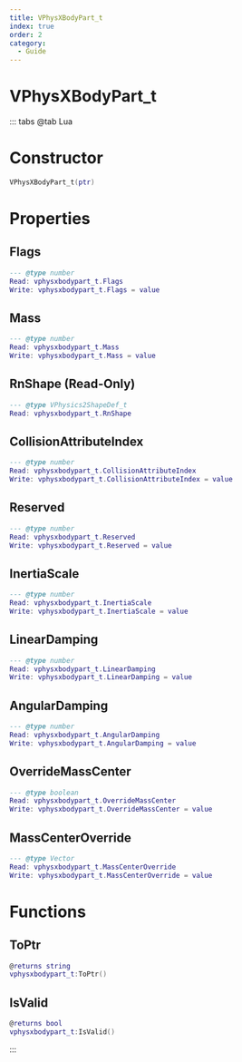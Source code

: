```yaml
---
title: VPhysXBodyPart_t
index: true
order: 2
category:
  - Guide
---
```


# VPhysXBodyPart_t

::: tabs
@tab Lua
# Constructor
```lua
VPhysXBodyPart_t(ptr)
```
# Properties
## Flags 
```lua
--- @type number
Read: vphysxbodypart_t.Flags
Write: vphysxbodypart_t.Flags = value
```
## Mass 
```lua
--- @type number
Read: vphysxbodypart_t.Mass
Write: vphysxbodypart_t.Mass = value
```
## RnShape (Read-Only)
```lua
--- @type VPhysics2ShapeDef_t
Read: vphysxbodypart_t.RnShape
```
## CollisionAttributeIndex 
```lua
--- @type number
Read: vphysxbodypart_t.CollisionAttributeIndex
Write: vphysxbodypart_t.CollisionAttributeIndex = value
```
## Reserved 
```lua
--- @type number
Read: vphysxbodypart_t.Reserved
Write: vphysxbodypart_t.Reserved = value
```
## InertiaScale 
```lua
--- @type number
Read: vphysxbodypart_t.InertiaScale
Write: vphysxbodypart_t.InertiaScale = value
```
## LinearDamping 
```lua
--- @type number
Read: vphysxbodypart_t.LinearDamping
Write: vphysxbodypart_t.LinearDamping = value
```
## AngularDamping 
```lua
--- @type number
Read: vphysxbodypart_t.AngularDamping
Write: vphysxbodypart_t.AngularDamping = value
```
## OverrideMassCenter 
```lua
--- @type boolean
Read: vphysxbodypart_t.OverrideMassCenter
Write: vphysxbodypart_t.OverrideMassCenter = value
```
## MassCenterOverride 
```lua
--- @type Vector
Read: vphysxbodypart_t.MassCenterOverride
Write: vphysxbodypart_t.MassCenterOverride = value
```
# Functions
## ToPtr
```lua
@returns string
vphysxbodypart_t:ToPtr()
```
## IsValid
```lua
@returns bool
vphysxbodypart_t:IsValid()
```

:::